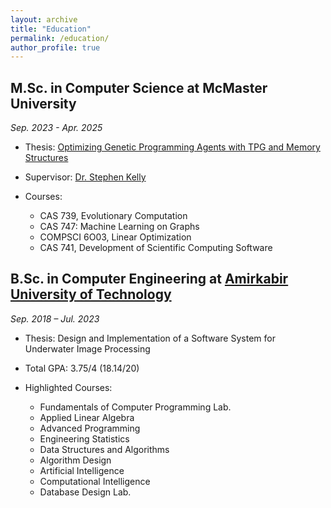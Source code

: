 ```yaml
---
layout: archive
title: "Education"
permalink: /education/
author_profile: true
---
```


## M.Sc. in Computer Science at McMaster University

*Sep. 2023 - Apr. 2025*

- Thesis: [Optimizing Genetic Programming Agents with TPG and Memory Structures](https://macsphere.mcmaster.ca/handle/11375/31579)

- Supervisor: [Dr. Stephen Kelly](https://www.eng.mcmaster.ca/cas/faculty/dr-stephen-kelly/)

- Courses:
   * CAS 739, Evolutionary Computation
   * CAS 747: Machine Learning on Graphs
   * COMPSCI 6O03, Linear Optimization
   * CAS 741, Development of Scientific Computing Software


## B.Sc. in Computer Engineering at [Amirkabir University of Technology](https://aut.ac.ir/en)

*Sep. 2018 – Jul. 2023*

- Thesis: Design and Implementation of a Software System for Underwater Image Processing

- Total GPA: 3.75/4 (18.14/20)
   <!-- * Last Two Years GPA (65 Credits): 4/4 (18.85/20)  -->

- Highlighted Courses:
   * Fundamentals of Computer Programming Lab.
   * Applied Linear Algebra
   * Advanced Programming
   * Engineering Statistics
   * Data Structures and Algorithms
   * Algorithm Design
   * Artificial Intelligence
   * Computational Intelligence
   * Database Design Lab.

<!-- ## Diploma in Mathematics and Physics at Farzanegan (2) High School
**National Organization for Development of Exceptional Talents (NODET)**

- GPA: 19.78/20 -->
